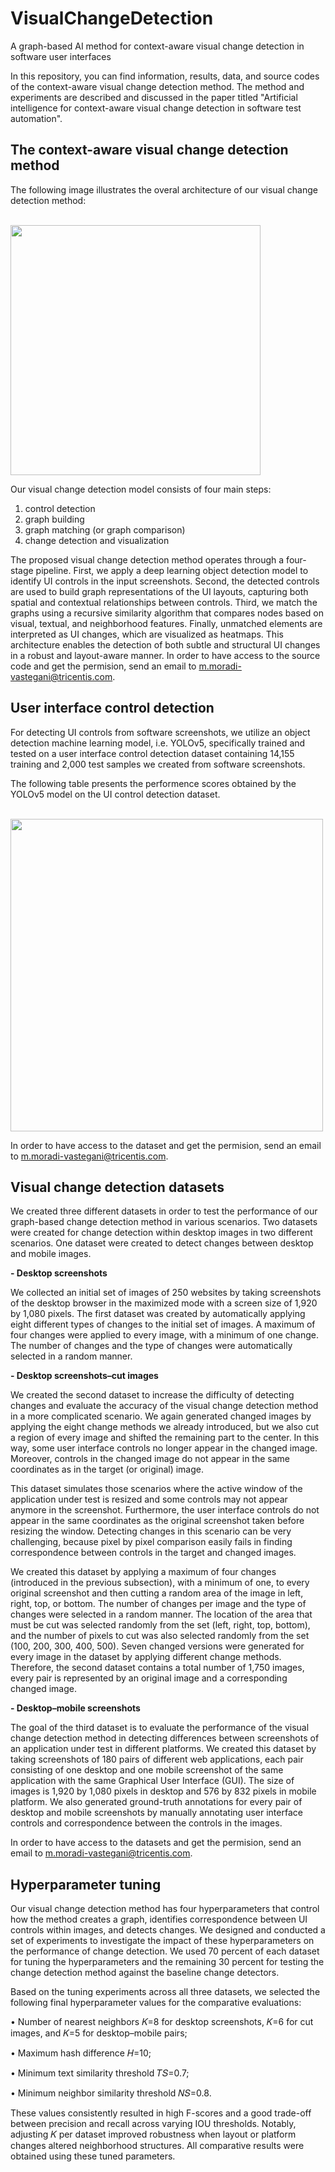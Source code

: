 # VisualChangeDetection
A graph-based AI method for context-aware visual change detection in software user interfaces

In this repository, you can find information, results, data, and source codes of the context-aware visual change detection method. The method and experiments are described and discussed in the paper titled "Artificial intelligence for context-aware visual change detection in software test automation".

<h2>The context-aware visual change detection method</h2>
<p>The following image illustrates the overal architecture of our visual change detection method:</p>
<br>
<img width="400" src="https://github.com/mmoradi-iut/VisualChangeDetection/blob/main/Figure-1.jpg">

Our visual change detection model consists of four main steps:
1) control detection
2) graph building
3) graph matching (or graph comparison)
4) change detection and visualization

The proposed visual change detection method operates through a four-stage pipeline. First, we apply a deep learning object detection model to identify UI controls in the input screenshots. Second, the detected controls are used to build graph representations of the UI layouts, capturing both spatial and contextual relationships between controls. Third, we match the graphs using a recursive similarity algorithm that compares nodes based on visual, textual, and neighborhood features. Finally, unmatched elements are interpreted as UI changes, which are visualized as heatmaps. This architecture enables the detection of both subtle and structural UI changes in a robust and layout-aware manner. In order to have access to the source code and get the permision, send an email to m.moradi-vastegani@tricentis.com.

<h2>User interface control detection</h2>
<p>For detecting UI controls from software screenshots, we utilize an object detection machine learning model, i.e. YOLOv5, specifically trained and tested on a user interface control detection dataset containing 14,155 training and 2,000 test samples we created from software screenshots.</p>
<p>The following table presents the performence scores obtained by the YOLOv5 model on the UI control detection dataset.</p>
<br>
<img width="500" src="https://github.com/mmoradi-iut/VisualChangeDetection/blob/main/Table-1.jpg">

In order to have access to the dataset and get the permision, send an email to m.moradi-vastegani@tricentis.com.

<h2>Visual change detection datasets</h2>
<p>We created three different datasets in order to test the performance of our graph-based change detection method in various scenarios. Two datasets were created for change detection within desktop images in two different scenarios. One dataset were created to detect changes between desktop and mobile images.</p>

<p><b>- Desktop screenshots</b></p>
<p>We collected an initial set of images of 250 websites by taking screenshots of the desktop browser in the maximized mode with a screen size of 1,920 by 1,080 pixels. The first dataset was created by automatically applying eight different types of changes to the initial set of images. A maximum of four changes were applied to every image, with a minimum of one change. The number of changes and the type of changes were automatically selected in a random manner.</p>

<p><b>- Desktop screenshots–cut images</b></p>
<p>We created the second dataset to increase the difficulty of detecting changes and evaluate the accuracy of the visual change detection method in a more complicated scenario. We again generated changed images by applying the eight change methods we already introduced, but we also cut a region of every image and shifted the remaining part to the center. In this way, some user interface controls no longer appear in the changed image. Moreover, controls in the changed image do not appear in the same coordinates as in the target (or original) image.</p>
<p>This dataset simulates those scenarios where the active window of the application under test is resized and some controls may not appear anymore in the screenshot. Furthermore, the user interface controls do not appear in the same coordinates as the original screenshot taken before resizing the window. Detecting changes in this scenario can be very challenging, because pixel by pixel comparison easily fails in finding correspondence between controls in the target and changed images.</p>
<p>We created this dataset by applying a maximum of four changes (introduced in the previous subsection), with a minimum of one, to every original screenshot and then cutting a random area of the image in left, right, top, or bottom. The number of changes per image and the type of changes were selected in a random manner. The location of the area that must be cut was selected randomly from the set (left, right, top, bottom), and the number of pixels to cut was also selected randomly from the set (100, 200, 300, 400, 500). Seven changed versions were generated for every image in the dataset by applying different change methods. Therefore, the second dataset contains a total number of 1,750 images, every pair is represented by an original image and a corresponding changed image.</p>

<p><b>- Desktop–mobile screenshots</b></p>
<p>The goal of the third dataset is to evaluate the performance of the visual change detection method in detecting differences between screenshots of an application under test in different platforms. We created this dataset by taking screenshots of 180 pairs of different web applications, each pair consisting of one desktop and one mobile screenshot of the same application with the same Graphical User Interface (GUI). The size of images is 1,920 by 1,080 pixels in desktop and 576 by 832 pixels in mobile platform. We also generated ground-truth annotations for every pair of desktop and mobile screenshots by manually annotating user interface controls and correspondence between the controls in the images.</p>

In order to have access to the datasets and get the permision, send an email to m.moradi-vastegani@tricentis.com.

<h2>Hyperparameter tuning</h2>
<p>Our visual change detection method has four hyperparameters that control how the method creates a graph, identifies correspondence between UI controls within images, and detects changes. We designed and conducted a set of experiments to investigate the impact of these hyperparameters on the performance of change detection. We used 70 percent of each dataset for tuning the hyperparameters and the remaining 30 percent for testing the change detection method against the baseline change detectors.</p>
<p>Based on the tuning experiments across all three datasets, we selected the following final hyperparameter values for the comparative evaluations:
  
<p>•	Number of nearest neighbors 𝐾=8 for desktop screenshots, 𝐾=6 for cut images, and 𝐾=5 for desktop–mobile pairs;</p>
<p>•	Maximum hash difference 𝐻=10;</p>
<p>•	Minimum text similarity threshold 𝑇𝑆=0.7;</p>
<p>•	Minimum neighbor similarity threshold 𝑁𝑆=0.8.</p>

These values consistently resulted in high F-scores and a good trade-off between precision and recall across varying IOU thresholds. Notably, adjusting 𝐾 per dataset improved robustness when layout or platform changes altered neighborhood structures. All comparative results were obtained using these tuned parameters.</p>
